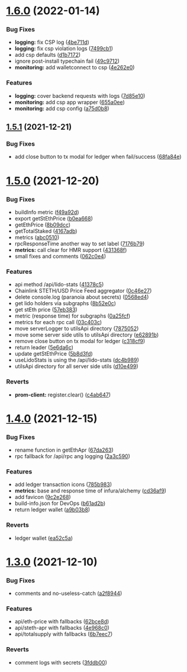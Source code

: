 # [1.6.0](https://github.com/lidofinance/staking-widget-ts/compare/1.5.1...1.6.0) (2022-01-14)


### Bug Fixes

* **logging:** fix CSP log ([4be711d](https://github.com/lidofinance/staking-widget-ts/commit/4be711df2b61986d7d1b2c9dc66fecf3ba8f2f1e))
* **logging:** fix csp violation logs ([7499cb1](https://github.com/lidofinance/staking-widget-ts/commit/7499cb10e1eb0d510ebd8c5a5b292c1819f4d748))
* add csp defaults ([d1b7172](https://github.com/lidofinance/staking-widget-ts/commit/d1b71728e3d51b91a8e257990d73e85e70c0df27))
* ignore post-install typechain fail ([49c9712](https://github.com/lidofinance/staking-widget-ts/commit/49c971279d3743026411ec441c3944e6f9051e3b))
* **monitoring:** add walletconnect to csp ([4e262e0](https://github.com/lidofinance/staking-widget-ts/commit/4e262e0cb5723006c3d35c10f26a6dd273745ca7))


### Features

* **logging:** cover backend requests with logs ([7d85e10](https://github.com/lidofinance/staking-widget-ts/commit/7d85e10dd5007c1af189d606e4e85935e8b37516))
* **monitoring:** add csp app wrapper ([655a0ee](https://github.com/lidofinance/staking-widget-ts/commit/655a0ee079d55431d3e395964a338866ecd2dfb9))
* **monitoring:** add csp config ([a75d0b8](https://github.com/lidofinance/staking-widget-ts/commit/a75d0b8db02284ad35074984a47f1c1dbb5a2915))



## [1.5.1](https://github.com/lidofinance/staking-widget-ts/compare/1.5.0...1.5.1) (2021-12-21)


### Bug Fixes

* add close button to tx modal for ledger when fail/success ([68fa84e](https://github.com/lidofinance/staking-widget-ts/commit/68fa84e041652898494c89aed650346894ca8461))



# [1.5.0](https://github.com/lidofinance/staking-widget-ts/compare/1.4.0...1.5.0) (2021-12-20)


### Bug Fixes

* buildInfo metric ([f49a92d](https://github.com/lidofinance/staking-widget-ts/commit/f49a92d9df37a4e43795ca83815521cc16919427))
* export getStEthPrice ([b0ea668](https://github.com/lidofinance/staking-widget-ts/commit/b0ea6680d722f42cdfa44037a460fbd39d2fb784))
* getEthPrice ([8b09dcc](https://github.com/lidofinance/staking-widget-ts/commit/8b09dcc11064406908461e523d1e558d475c7044))
* getTotalStaked ([4167adb](https://github.com/lidofinance/staking-widget-ts/commit/4167adb5b88b12b025974456d195779eb9080dd9))
* metrics ([abc0510](https://github.com/lidofinance/staking-widget-ts/commit/abc05109c0e66268fcf745cb4dda84fe574e3d2b))
* rpcResponseTime another way to set label ([7176b79](https://github.com/lidofinance/staking-widget-ts/commit/7176b794d7909cb6c07fe37c35b3d4de43c590da))
* **metrics:** call clear for HMR support ([431368f](https://github.com/lidofinance/staking-widget-ts/commit/431368f2bd5bd48efbd2517afc9b4072bce2960d))
* small fixes and comments ([062c0e4](https://github.com/lidofinance/staking-widget-ts/commit/062c0e4033aca8ffde48052d45cdfd355fa57c07))


### Features

* api method /api/lido-stats ([41378c5](https://github.com/lidofinance/staking-widget-ts/commit/41378c58a85067e343f1f2c34b4cd9b2ed348fc5))
* Chainlink STETH/USD Price Feed aggregator ([0c46e27](https://github.com/lidofinance/staking-widget-ts/commit/0c46e27ee7813de840b161948746f2add5511b0f))
* delete console.log (paranoia about secrets) ([0568ed4](https://github.com/lidofinance/staking-widget-ts/commit/0568ed49679d7322e3256ccc41098ca6204549f1))
* get lido holders via subgraphs ([8b52e0c](https://github.com/lidofinance/staking-widget-ts/commit/8b52e0c7944bd9a940c4a3db501c28a9a20f3ed2))
* get stEth price ([57eb383](https://github.com/lidofinance/staking-widget-ts/commit/57eb383a68b1de70040601f03d06062ff7f7ffa6))
* metric (response time) for subgraphs ([0a25fcf](https://github.com/lidofinance/staking-widget-ts/commit/0a25fcf448792e34f681eea7887b11834ff9fa86))
* metrics for each rpc call ([03c403c](https://github.com/lidofinance/staking-widget-ts/commit/03c403ce630a5b2ab820b74118aad72b5932da2b))
* move serverLogger to utilsApi directory ([7875052](https://github.com/lidofinance/staking-widget-ts/commit/7875052bb726c2041b3e7a327e3dfb59140e57d9))
* move some server side utils to utilsApi directory ([e62891b](https://github.com/lidofinance/staking-widget-ts/commit/e62891b6b794f20ad6cb042cae5950cf42b31137))
* remove close button on tx modal for ledger ([c318cf9](https://github.com/lidofinance/staking-widget-ts/commit/c318cf91a0883ee4b2f4e08fefbe02b042f4385d))
* return leader ([5e6da6c](https://github.com/lidofinance/staking-widget-ts/commit/5e6da6cec141c6c9ada165f23c09754a31fb28ec))
* update getStEthPrice ([5b8d3fd](https://github.com/lidofinance/staking-widget-ts/commit/5b8d3fd127f029d9cf8853cca421530932ece06d))
* useLidoStats is using the /api/lido-stats ([dc4b989](https://github.com/lidofinance/staking-widget-ts/commit/dc4b98921b66e913050278241fbf892f9b7850db))
* utilsApi directory for all server side utils ([d10e499](https://github.com/lidofinance/staking-widget-ts/commit/d10e4992863ef06001666465006a047463edea5d))


### Reverts

* **prom-client:** register.clear() ([c4ab647](https://github.com/lidofinance/staking-widget-ts/commit/c4ab647711a245fdf9429d682842feff606ab95d))



# [1.4.0](https://github.com/lidofinance/staking-widget-ts/compare/1.3.0...1.4.0) (2021-12-15)


### Bug Fixes

* rename function in getEthApr ([67da263](https://github.com/lidofinance/staking-widget-ts/commit/67da263fd51b12aca6206885a5c33fe84b5fa777))
* rpc fallback for /api/rpc ang logging ([2a3c590](https://github.com/lidofinance/staking-widget-ts/commit/2a3c59099c016282292d8661f62a0ba6769fabff))


### Features

* add ledger transaction icons ([785b983](https://github.com/lidofinance/staking-widget-ts/commit/785b983f7618f40583822084eb64b2fafda4650a))
* **metrics:** base and response time of infura/alchemy ([cd36af9](https://github.com/lidofinance/staking-widget-ts/commit/cd36af922179486b76394b21e39c8b211813fd26))
* add favicon ([9c2e268](https://github.com/lidofinance/staking-widget-ts/commit/9c2e2688d3bdd0ee130618b539f4ace34341bfdf))
* build-info.json for DevOps ([b61ad2b](https://github.com/lidofinance/staking-widget-ts/commit/b61ad2b17c138147dfadbb84a3b17309f2d204f4))
* return ledger wallet ([a9b03b8](https://github.com/lidofinance/staking-widget-ts/commit/a9b03b8f8795abd14de96fc024d1941bf377470f))


### Reverts

* ledger wallet ([ea52c5a](https://github.com/lidofinance/staking-widget-ts/commit/ea52c5ad41bbbda74e663092d22cadb00318f5d9))



# [1.3.0](https://github.com/lidofinance/staking-widget-ts/compare/1.2.0...1.3.0) (2021-12-10)


### Bug Fixes

* comments and no-useless-catch ([a2f8944](https://github.com/lidofinance/staking-widget-ts/commit/a2f89445a6a632825325b25862eacb5e9190024a))


### Features

* api/eth-price with fallbacks ([62bce8d](https://github.com/lidofinance/staking-widget-ts/commit/62bce8d1dacfff6c7cae88bdb052d7ea8afc95ff))
* api/steth-apr with fallbacks ([4e968c0](https://github.com/lidofinance/staking-widget-ts/commit/4e968c0d8fe90a6c4e9314780ebd1ed277b1526e))
* api/totalsupply with fallbacks ([6b7eec7](https://github.com/lidofinance/staking-widget-ts/commit/6b7eec722842ecbb2e783f400e9a7c1eb9741280))


### Reverts

* comment logs with secrets ([3fddb00](https://github.com/lidofinance/staking-widget-ts/commit/3fddb00a5e95e513cf5c7f59238bd6b894a4a0ff))



